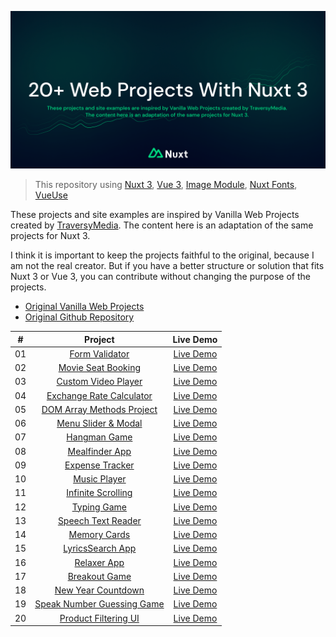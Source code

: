 
![Nuxt](./public/assets/docsbrand.png)



> This repository using [Nuxt 3](https://github.com/nuxt/nuxt), [Vue 3](https://github.com/vuejs/core), [Image Module](https://v1.image.nuxtjs.org), [Nuxt Fonts](https://github.com/nuxt/fonts), [VueUse](https://github.com/vueuse/vueuse)




These projects and site examples are inspired by Vanilla Web Projects created by [TraversyMedia](https://www.traversymedia.com/). The content here is an adaptation of the same projects for Nuxt 3. 

I think it is important to keep the projects faithful to the original, because I am not the real creator. But if you have a better structure or solution that fits Nuxt 3 or Vue 3, you can contribute without changing the purpose of the projects.


- [Original Vanilla Web Projects](https://vanillawebprojects.com/)
- [Original Github Repository](https://github.com/bradtraversy/vanillawebprojects)


|  #  |            Project             | Live Demo |
| :-: | :----------------------------: | :-------: |
| 01  |       [Form Validator](https://github.com/Eralpozcan/nuxt-web-projects/tree/main/pages/form-validation)       | [Live Demo](https://nuxt-web-projects.vercel.app/form-validation/)  |
| 02  |     [Movie Seat Booking](https://github.com/Eralpozcan/nuxt-web-projects/tree/main/pages/movie-seat-booking)    | [Live Demo](https://nuxt-web-projects.vercel.app/movie-seat-booking/)  |
| 03  |    [Custom Video Player](https://github.com/Eralpozcan/nuxt-web-projects/tree/main/pages/custom-video-player)     | [Live Demo](https://nuxt-web-projects.vercel.app/custom-video-player/)  |
| 04  |  [Exchange Rate Calculator](https://github.com/Eralpozcan/nuxt-web-projects/tree/main/pages/exchange-rate-calculator)  | [Live Demo](https://nuxt-web-projects.vercel.app/exchange-rate-calculator/)  |
| 05  | [DOM Array Methods Project](https://github.com/Eralpozcan/nuxt-web-projects/tree/main/pages/dom-array-methods)  | [Live Demo](https://nuxt-web-projects.vercel.app/dom-array-methods/)  |
| 06  |    [Menu Slider & Modal](https://github.com/Eralpozcan/nuxt-web-projects/tree/main/pages/menu-slider-modal)    | [Live Demo](https://nuxt-web-projects.vercel.app/menu-slider-modal/)  |
| 07  |        [Hangman Game](https://github.com/Eralpozcan/nuxt-web-projects/tree/main/pages/hangman-game)       | [Live Demo](https://nuxt-web-projects.vercel.app/hangman-game/)  |
| 08  |       [Mealfinder App](https://github.com/Eralpozcan/nuxt-web-projects/tree/main/pages/meal-finder)      | [Live Demo](https://nuxt-web-projects.vercel.app/meal-finder/)  |
| 09  |      [Expense Tracker](https://github.com/Eralpozcan/nuxt-web-projects/tree/main/pages/expense-tracker)       | [Live Demo](https://nuxt-web-projects.vercel.app/expense-tracker/)  |
| 10  |        [Music Player](https://github.com/Eralpozcan/nuxt-web-projects/tree/main/pages/music-player)       | [Live Demo](https://nuxt-web-projects.vercel.app/music-player/)  |
| 11  |     [Infinite Scrolling](https://github.com/Eralpozcan/nuxt-web-projects/tree/main/pages/infinite-scroll-blog)     | [Live Demo](https://nuxt-web-projects.vercel.app/infinite-scroll-blog/)  |
| 12  |        [Typing Game](https://github.com/Eralpozcan/nuxt-web-projects/tree/main/pages/typing-game)     | [Live Demo](https://nuxt-web-projects.vercel.app/typing-game/)  |
| 13  |     [Speech Text Reader](https://github.com/Eralpozcan/nuxt-web-projects/tree/main/pages/speech-text-reader)    | [Live Demo](https://nuxt-web-projects.vercel.app/speech-text-reader/)  |
| 14  |        [Memory Cards](https://github.com/Eralpozcan/nuxt-web-projects/tree/main/pages/memory-cards)     | [Live Demo](https://nuxt-web-projects.vercel.app/memory-cards/)  |
| 15  |      [LyricsSearch App](https://github.com/Eralpozcan/nuxt-web-projects/tree/main/pages/lyrics-search)     | [Live Demo](https://nuxt-web-projects.vercel.app/lyrics-search/)  |
| 16  |        [Relaxer App](https://github.com/Eralpozcan/nuxt-web-projects/tree/main/pages/relaxer-app)       | [Live Demo](https://nuxt-web-projects.vercel.app//relaxer-app/)  |
| 17  |       [Breakout Game](https://github.com/Eralpozcan/nuxt-web-projects/tree/main/pages/breakout-game)       | [Live Demo](https://nuxt-web-projects.vercel.app/breakout-game/)  |
| 18  |     [New Year Countdown](https://github.com/Eralpozcan/nuxt-web-projects/tree/main/pages/new-year-countdown)   | [Live Demo](https://nuxt-web-projects.vercel.app/new-year-countdown/)  |
| 19  | [Speak Number Guessing Game](https://github.com/Eralpozcan/nuxt-web-projects/tree/main/pages/speak-number-guess) | [Live Demo](https://nuxt-web-projects.vercel.app/speak-number-guess/)  |
| 20  | [Product Filtering UI](https://github.com/Eralpozcan/nuxt-web-projects/tree/main/pages/product-filtering) | [Live Demo](https://nuxt-web-projects.vercel.app/product-filtering/)  |


